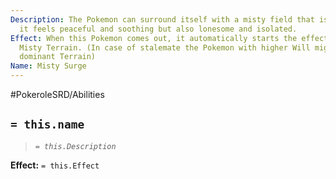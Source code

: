 ```yaml
---
Description: The Pokemon can surround itself with a misty field that is eerily quiet,
  it feels peaceful and soothing but also lonesome and isolated.
Effect: When this Pokemon comes out, it automatically starts the effects of the Move
  Misty Terrain. (In case of stalemate the Pokemon with higher Will might keep the
  dominant Terrain)
Name: Misty Surge
---
```


#PokeroleSRD/Abilities

## `= this.name`

> *`= this.Description`*

**Effect:** `= this.Effect`